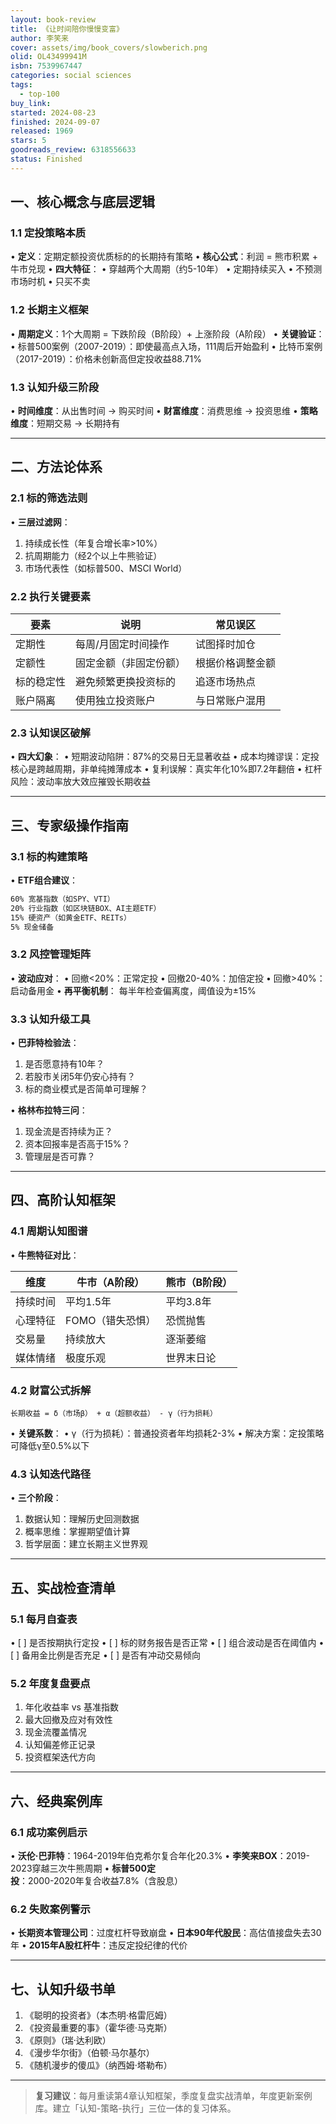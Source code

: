 ```yaml
---
layout: book-review
title: 《让时间陪你慢慢变富》
author: 李笑来
cover: assets/img/book_covers/slowberich.png
olid: OL43499941M
isbn: 7539967447
categories: social sciences
tags:
  - top-100
buy_link: 
started: 2024-08-23
finished: 2024-09-07
released: 1969
stars: 5
goodreads_review: 6318556633
status: Finished
---
```


## 一、核心概念与底层逻辑

### 1.1 定投策略本质
• **定义**：定期定额投资优质标的的长期持有策略
• **核心公式**：利润 = 熊市积累 + 牛市兑现
• **四大特征**： 
  • 穿越两个大周期（约5-10年）
  • 定期持续买入
  • 不预测市场时机
  • 只买不卖

### 1.2 长期主义框架
• **周期定义**：1个大周期 = 下跌阶段（B阶段）+ 上涨阶段（A阶段）
• **关键验证**：
  • 标普500案例（2007-2019）：即使最高点入场，111周后开始盈利
  • 比特币案例（2017-2019）：价格未创新高但定投收益88.71%

### 1.3 认知升级三阶段
• **时间维度**：从出售时间 → 购买时间
• **财富维度**：消费思维 → 投资思维
• **策略维度**：短期交易 → 长期持有

---

## 二、方法论体系

### 2.1 标的筛选法则
• **三层过滤网**：
  1. 持续成长性（年复合增长率>10%）
  2. 抗周期能力（经2个以上牛熊验证）
  3. 市场代表性（如标普500、MSCI World）

### 2.2 执行关键要素
| 要素    | 说明          | 常见误区     |
| ----- | ----------- | -------- |
| 定期性   | 每周/月固定时间操作  | 试图择时加仓   |
| 定额性   | 固定金额（非固定份额） | 根据价格调整金额 |
| 标的稳定性 | 避免频繁更换投资标的  | 追逐市场热点   |
| 账户隔离  | 使用独立投资账户    | 与日常账户混用  |

### 2.3 认知误区破解
• **四大幻象**：
  • 短期波动陷阱：87%的交易日无显著收益
  • 成本均摊谬误：定投核心是跨越周期，非单纯摊薄成本
  • 复利误解：真实年化10%即7.2年翻倍
  • 杠杆风险：波动率放大效应摧毁长期收益

---

## 三、专家级操作指南

### 3.1 标的构建策略
• **ETF组合建议**：
  ```markdown
  60% 宽基指数（如SPY、VTI）
  20% 行业指数（如区块链BOX、AI主题ETF）
  15% 硬资产（如黄金ETF、REITs）
  5% 现金储备
  ```

### 3.2 风控管理矩阵
• **波动应对**：
  • 回撤<20%：正常定投
  • 回撤20-40%：加倍定投
  • 回撤>40%：启动备用金
• **再平衡机制**：
  每半年检查偏离度，阈值设为±15%

### 3.3 认知升级工具
• **巴菲特检验法**：
  1. 是否愿意持有10年？
  2. 若股市关闭5年仍安心持有？
  3. 标的商业模式是否简单可理解？

• **格林布拉特三问**：
  1. 现金流是否持续为正？
  2. 资本回报率是否高于15%？
  3. 管理层是否可靠？

---

## 四、高阶认知框架

### 4.1 周期认知图谱
• **牛熊特征对比**：

| 维度   | 牛市（A阶段）    | 熊市（B阶段） |
| ---- | ---------- | ------- |
| 持续时间 | 平均1.5年     | 平均3.8年  |
| 心理特征 | FOMO（错失恐惧） | 恐慌抛售    |
| 交易量  | 持续放大       | 逐渐萎缩    |
| 媒体情绪 | 极度乐观       | 世界末日论   |


### 4.2 财富公式拆解
```
长期收益 = δ（市场β） + α（超额收益） - γ（行为损耗）
```
• **关键系数**：
  • γ（行为损耗）：普通投资者年均损耗2-3%
  • 解决方案：定投策略可降低γ至0.5%以下

### 4.3 认知迭代路径
• **三个阶段**：
  1. 数据认知：理解历史回测数据
  2. 概率思维：掌握期望值计算
  3. 哲学层面：建立长期主义世界观

---

## 五、实战检查清单

### 5.1 每月自查表
• [ ] 是否按期执行定投
• [ ] 标的财务报告是否正常
• [ ] 组合波动是否在阈值内
• [ ] 备用金比例是否充足
• [ ] 是否有冲动交易倾向

### 5.2 年度复盘要点
1. 年化收益率 vs 基准指数
2. 最大回撤及应对有效性
3. 现金流覆盖情况
4. 认知偏差修正记录
5. 投资框架迭代方向

---

## 六、经典案例库

### 6.1 成功案例启示
• **沃伦·巴菲特**：1964-2019年伯克希尔复合年化20.3%
• **李笑来BOX**：2019-2023穿越三次牛熊周期
• **标普500定投**：2000-2020年复合收益7.8%（含股息）

### 6.2 失败案例警示
• **长期资本管理公司**：过度杠杆导致崩盘
• **日本90年代股民**：高估值接盘失去30年
• **2015年A股杠杆牛**：违反定投纪律的代价

---

## 七、认知升级书单
1. 《聪明的投资者》（本杰明·格雷厄姆）
2. 《投资最重要的事》（霍华德·马克斯）
3. 《原则》（瑞·达利欧）
4. 《漫步华尔街》（伯顿·马尔基尔）
5. 《随机漫步的傻瓜》（纳西姆·塔勒布）

---

> **复习建议**：每月重读第4章认知框架，季度复盘实战清单，年度更新案例库。建立「认知-策略-执行」三位一体的复习体系。